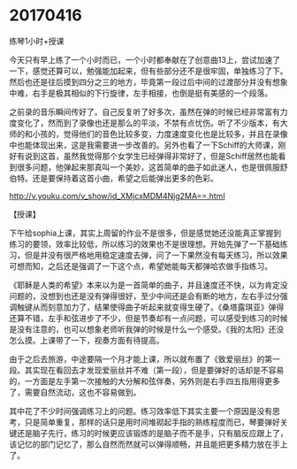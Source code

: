 # 20170416

练琴1小时+授课

今天只有早上练了一个小时而已，一个小时都奉献在了创意曲13上，尝试加速了一下，感觉还算可以，勉强能加起来，但有些部分还不是很牢固，单独练习了下。然后也还是往后摸到四分之三的地方，毕竟第一段过后中间的过渡部分并没有想象中难，右手是极其相似的下行旋律，左手相接，也倒是挺有美感的一个段落。

之前录的音乐瞬间传好了。自己反复听了好多次，虽然在弹的时候已经非常富有力度变化了，然而到了录像也还是那么的平淡，不禁有点忧伤。听了不少版本，有大师的和小孩的，觉得他们的音色比较多变，力度速度变化也是比较多，并且在录像中也能体现出来，这是我需要进一步改善的。另外也看了一下Schiff的大师课，刚好有说到这首，虽然我觉得那个女学生已经弹得非常好了，但是Schiff居然也能看到很多问题，他弹起来那真叫一个美妙，这首简单的曲子如此迷人，也是很佩服舒伯特。还是要保持着这首小曲，希望之后能弹出更多的色彩。

http://v.youku.com/v_show/id_XMjcxMDM4Njg2MA==.html

【授课】

下午给sophia上课，其实上周留的作业不是很多，但是感觉她还没能真正掌握到练习的要领，效率比较低，所以练习的效果也不是很理想。开始先弹了一下基础练习，但是并没有很严格地用稳定速度去弹，问了一下果然没有每天练习，所以效果可想而知，之后还是强调了一下这个点，希望她能每天都弹哈农做手指练习。

《耶稣是人类的希望》本来以为是一首简单的曲子，并且速度还不快，以为肯定没问题的，没想到也还是没有弹得很好，至少中间还是会有断的地方，左右手过分强调触键从而刻意加力了，结果使得曲子听起来就变得生硬了。《桑塔露琪亚》弹得还算不错，左手和弦进步了不少，但是节奏却有一点问题，可以感受到练习的时候是没有注意的，也可以想象老师听我弹的时候是什么一个感受。《我的太阳》还没怎么摸。上课带了一下，视奏方面有待提高。

由于之后去旅游，中途要隔一个月才能上课，所以就布置了《致爱丽丝》的第一段。其实现在看回去才发现爱丽丝并不难（第一段），但是要弹好的话却是不容易的，一方面是左手第一次接触的大分解和弦伴奏，另外则是右手四五指用得更多了，需要自然流动，这也不容易做到。

其中花了不少时间强调练习上的问题。练习效率低下其实主要一个原因是没有思考，只是简单重复，那样的话只是用时间堆砌起手指的熟练程度而已，琴要弹好关键还是脑子先行，练习的时候更应该锻炼的是脑子而不是手，只有脑反应跟上了，该记忆的部门记忆了，那么自然而然就可以弹得顺畅，并且能把更多精力放在手上了。
